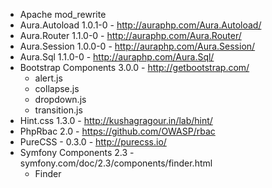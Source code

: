 * Apache mod_rewrite
* Aura.Autoload 1.0.1-0 - http://auraphp.com/Aura.Autoload/
* Aura.Router 1.1.0-0 - http://auraphp.com/Aura.Router/
* Aura.Session 1.0.0-0 - http://auraphp.com/Aura.Session/
* Aura.Sql 1.1.0-0 - http://auraphp.com/Aura.Sql/
* Bootstrap Components 3.0.0 - http://getbootstrap.com/
    * alert.js
    * collapse.js
    * dropdown.js
    * transition.js
* Hint.css 1.3.0 - http://kushagragour.in/lab/hint/
* PhpRbac 2.0 - https://github.com/OWASP/rbac
* PureCSS - 0.3.0 - http://purecss.io/
* Symfony Components 2.3 - symfony.com/doc/2.3/components/finder.html
    * Finder